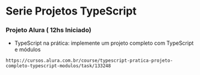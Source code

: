# Serie Projetos TypeScript

### Projeto Alura ( 12hs Iniciado)
* TypeScript na prática: implemente um projeto completo com TypeScript e módulos
```
https://cursos.alura.com.br/course/typescript-pratica-projeto-completo-typescript-modulos/task/133248
```